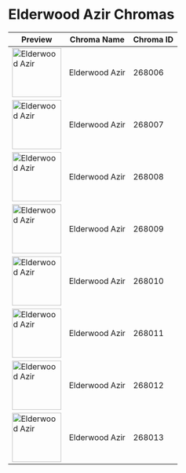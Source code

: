 # Elderwood Azir Chromas

| Preview | Chroma Name | Chroma ID |
|---|---|---|
| <img src='https://raw.communitydragon.org/latest/plugins/rcp-be-lol-game-data/global/default/v1/champion-chroma-images/268/268006.png' alt='Elderwood Azir' width='100'> | Elderwood Azir | 268006 |
| <img src='https://raw.communitydragon.org/latest/plugins/rcp-be-lol-game-data/global/default/v1/champion-chroma-images/268/268007.png' alt='Elderwood Azir' width='100'> | Elderwood Azir | 268007 |
| <img src='https://raw.communitydragon.org/latest/plugins/rcp-be-lol-game-data/global/default/v1/champion-chroma-images/268/268008.png' alt='Elderwood Azir' width='100'> | Elderwood Azir | 268008 |
| <img src='https://raw.communitydragon.org/latest/plugins/rcp-be-lol-game-data/global/default/v1/champion-chroma-images/268/268009.png' alt='Elderwood Azir' width='100'> | Elderwood Azir | 268009 |
| <img src='https://raw.communitydragon.org/latest/plugins/rcp-be-lol-game-data/global/default/v1/champion-chroma-images/268/268010.png' alt='Elderwood Azir' width='100'> | Elderwood Azir | 268010 |
| <img src='https://raw.communitydragon.org/latest/plugins/rcp-be-lol-game-data/global/default/v1/champion-chroma-images/268/268011.png' alt='Elderwood Azir' width='100'> | Elderwood Azir | 268011 |
| <img src='https://raw.communitydragon.org/latest/plugins/rcp-be-lol-game-data/global/default/v1/champion-chroma-images/268/268012.png' alt='Elderwood Azir' width='100'> | Elderwood Azir | 268012 |
| <img src='https://raw.communitydragon.org/latest/plugins/rcp-be-lol-game-data/global/default/v1/champion-chroma-images/268/268013.png' alt='Elderwood Azir' width='100'> | Elderwood Azir | 268013 |
